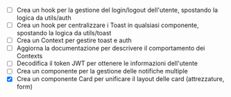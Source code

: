 - [ ] Crea un hook per la gestione del login/logout dell'utente, spostando la logica da utils/auth
- [ ] Crea un hook per centralizzare i Toast in qualsiasi componente, spostando la logica da utils/toast
- [ ] Crea un Context per gestire toast e auth
- [ ] Aggiorna la documentazione per descrivere il comportamento dei Contexts
- [ ] Decodifica il token JWT per ottenere le informazioni dell'utente
- [ ] Crea un componente per la gestione delle notifiche multiple
- [x] Crea un componente Card per unificare il layout delle card (attrezzature, form)
